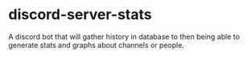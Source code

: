 # discord-server-stats
A discord bot that will gather history in database to then being able to generate stats and graphs about channels or people.
